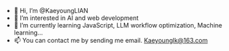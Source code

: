- 👋 Hi, I’m @KaeyoungLIAN
- 👀 I’m interested in AI and web development
- 🌱 I’m currently learning JavaScript, LLM workflow optimization, Machine learning...
- 📫 You can contact me by sending me email. Kaeyounglk@163.com
